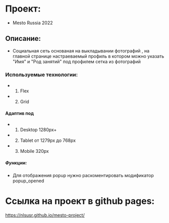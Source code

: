 # Проект: 

* Mesto Russia 2022

## Описание: 

* Социальная сеть основаная на выкладывании фотографий , 
на главной странице настраеваемый профиль в котором можно 
указать "Имя" и "Род занятий" под профилем сетка из фотографий

### Используемые технологии: 

* 1. Flex
* 2. Grid

#### Адаптив под

* 1. Desktop 1280px+
* 2. Tablet от 1279px до 768px 
* 3. Mobile 320px

##### Функции:

* Для отображения popup нужно раскоментировать модификатор 
popup_opened

# Ссылка на проект в github pages: 
https://nlsusr.github.io/mesto-project/ 
